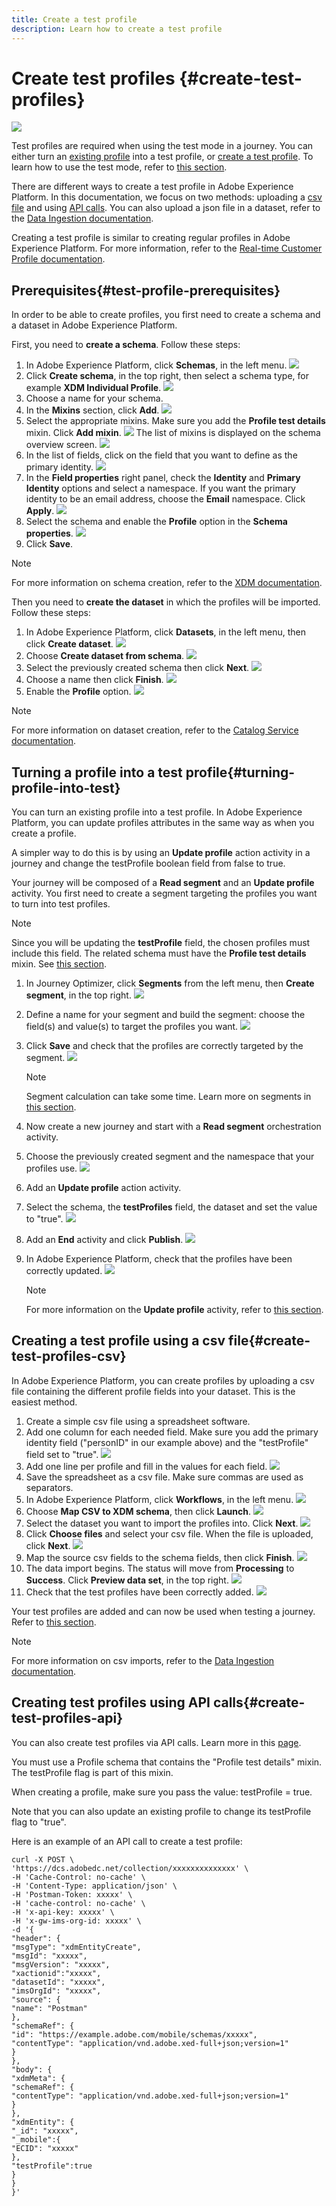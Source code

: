 ```yaml
---
title: Create a test profile
description: Learn how to create a test profile
---
```

# Create test profiles {#create-test-profiles}

![](../assets/do-not-localize/badge.png)

Test profiles are required when using the test mode in a journey. You can either turn an [existing profile](../building-journeys/creating-test-profiles.md#turning-profile-into-test) into a test profile, or [create a test profile](../building-journeys/creating-test-profiles.md#create-test-profiles-csv). To learn how to use the test mode, refer to [this section](../building-journeys/testing-the-journey.md).

There are different ways to create a test profile in Adobe Experience Platform. In this documentation, we focus on two methods: uploading a [csv file](../building-journeys/creating-test-profiles.md#create-test-profiles-csv) and using [API calls](../building-journeys/creating-test-profiles.md#create-test-profiles-api). You can also upload a json file in a dataset, refer to the [Data Ingestion documentation](https://experienceleague.adobe.com/docs/experience-platform/ingestion/tutorials/ingest-batch-data.html#add-data-to-dataset).

Creating a test profile is similar to creating regular profiles in Adobe Experience Platform. For more information, refer to the [Real-time Customer Profile documentation](https://experienceleague.adobe.com/docs/experience-platform/profile/home.html).

## Prerequisites{#test-profile-prerequisites}

In order to be able to create profiles, you first need to create a schema and a dataset in Adobe Experience Platform.

First, you need to **create a schema**. Follow these steps:

1. In Adobe Experience Platform, click **Schemas**, in the left menu.
    ![](../assets/test-profiles-0.png)
1. Click **Create schema**, in the top right, then select a schema type, for example **XDM Individual Profile**.
    ![](../assets/test-profiles-1.png)
1. Choose a name for your schema.
1. In the **Mixins** section, click **Add**. 
    ![](../assets/test-profiles-1-bis.png)
1. Select the appropriate mixins. Make sure you add the **Profile test details** mixin. Click **Add mixin**.
    ![](../assets/test-profiles-1-ter.png)
    The list of mixins is displayed on the schema overview screen.
    ![](../assets/test-profiles-2.png)
1. In the list of fields, click on the field that you want to define as the primary identity.
    ![](../assets/test-profiles-3.png)
1. In the **Field properties** right panel, check the **Identity** and **Primary Identity** options and select a namespace. If you want the primary identity to be an email address, choose the **Email** namespace. Click **Apply**.
    ![](../assets/test-profiles-4.png)
1. Select the schema and enable the **Profile** option in the **Schema properties**.
    ![](../assets/test-profiles-5.png) 
1. Click **Save**.

>[!NOTE]
>
>For more information on schema creation, refer to the [XDM documentation](https://experienceleague.adobe.com/docs/experience-platform/xdm/ui/resources/schemas.html#prerequisites).

Then you need to **create the dataset** in which the profiles will be imported. Follow these steps:

1. In Adobe Experience Platform, click **Datasets**, in the left menu, then click **Create dataset**.
    ![](../assets/test-profiles-6.png) 
1. Choose **Create dataset from schema**.
    ![](../assets/test-profiles-7.png) 
1. Select the previously created schema then click **Next**.
    ![](../assets/test-profiles-8.png) 
1. Choose a name then click **Finish**.
    ![](../assets/test-profiles-9.png) 
1. Enable the **Profile** option. 
    ![](../assets/test-profiles-10.png) 

>[!NOTE]
>
> For more information on dataset creation, refer to the [Catalog Service documentation](https://experienceleague.adobe.com/docs/experience-platform/catalog/datasets/user-guide.html#getting-started).

## Turning a profile into a test profile{#turning-profile-into-test}

You can turn an existing profile into a test profile. In Adobe Experience Platform, you can update profiles attributes in the same way as when you create a profile. 

A simpler way to do this is by using an **Update profile** action activity in a journey and change the testProfile boolean field from false to true.

Your journey will be composed of a **Read segment** and an **Update profile** activity. You first need to create a segment targeting the profiles you want to turn into test profiles. 

>[!NOTE]
>
> Since you will be updating the **testProfile** field, the chosen profiles must include this field. The related schema must have the **Profile test details** mixin. See [this section](../building-journeys/creating-test-profiles.md#test-profiles-prerequisites).

1. In Journey Optimizer, click **Segments** from the left menu, then **Create segment**, in the top right.
    ![](../assets/test-profiles-22.png) 
1. Define a name for your segment and build the segment: choose the field(s) and value(s) to target the profiles you want.
    ![](../assets/test-profiles-23.png) 
1. Click **Save** and check that the profiles are correctly targeted by the segment.
    ![](../assets/test-profiles-24.png) 

    >[!NOTE]
    >
    > Segment calculation can take some time. Learn more on segments in [this section](../segment/about-segments.md).

1. Now create a new journey and start with a **Read segment** orchestration activity.
1. Choose the previously created segment and the namespace that your profiles use.
    ![](../assets/test-profiles-25.png)
1. Add an **Update profile** action activity. 
1. Select the schema, the **testProfiles** field, the dataset and set the value to "true".
    ![](../assets/test-profiles-26.png)
1. Add an **End** activity and click **Publish**.
    ![](../assets/test-profiles-27.png)
1. In Adobe Experience Platform, check that the profiles have been correctly updated.
    ![](../assets/test-profiles-28.png)

    >[!NOTE]
    >
    > For more information on the **Update profile** activity, refer to [this section](../building-journeys/update-profiles.md).

## Creating a test profile using a csv file{#create-test-profiles-csv}

In Adobe Experience Platform, you can create profiles by uploading a csv file containing the different profile fields into your dataset. This is the easiest method.

1. Create a simple csv file using a spreadsheet software.
1. Add one column for each needed field. Make sure you add the primary identity field ("personID" in our example above) and the "testProfile" field set to "true". 
    ![](../assets/test-profiles-11.png) 
1. Add one line per profile and fill in the values for each field. 
    ![](../assets/test-profiles-12.png) 
1. Save the spreadsheet as a csv file. Make sure commas are used as separators.
1. In Adobe Experience Platform, click **Workflows**, in the left menu. 
    ![](../assets/test-profiles-14.png) 
1. Choose **Map CSV to XDM schema**, then click **Launch**.
    ![](../assets/test-profiles-16.png) 
1. Select the dataset you want to import the profiles into. Click **Next**.
    ![](../assets/test-profiles-17.png) 
1. Click **Choose files** and select your csv file. When the file is uploaded, click **Next**.
    ![](../assets/test-profiles-18.png) 
1. Map the source csv fields to the schema fields, then click **Finish**.
    ![](../assets/test-profiles-19.png) 
1. The data import begins. The status will move from **Processing** to **Success**. Click **Preview data set**, in the top right.
    ![](../assets/test-profiles-20.png)
1. Check that the test profiles have been correctly added.
    ![](../assets/test-profiles-21.png)

Your test profiles are added and can now be used when testing a journey. Refer to [this section](../building-journeys/testing-the-journey.md).
>[!NOTE]
>
> For more information on csv imports, refer to the [Data Ingestion documentation](https://experienceleague.adobe.com/docs/experience-platform/ingestion/tutorials/map-a-csv-file.html#tutorials).

## Creating test profiles using API calls{#create-test-profiles-api}

You can also create test profiles via API calls. Learn more in this [page](https://experienceleague.adobe.com/docs/experience-platform/profile/home.html).

You must use a Profile schema that contains the "Profile test details" mixin. The testProfile flag is part of this mixin.

When creating a profile, make sure you pass the value: testProfile = true.

Note that you can also update an existing profile to change its testProfile flag to "true".

Here is an example of an API call to create a test profile:

```
curl -X POST \
'https://dcs.adobedc.net/collection/xxxxxxxxxxxxxx' \
-H 'Cache-Control: no-cache' \
-H 'Content-Type: application/json' \
-H 'Postman-Token: xxxxx' \
-H 'cache-control: no-cache' \
-H 'x-api-key: xxxxx' \
-H 'x-gw-ims-org-id: xxxxx' \
-d '{
"header": {
"msgType": "xdmEntityCreate",
"msgId": "xxxxx",
"msgVersion": "xxxxx",
"xactionid":"xxxxx",
"datasetId": "xxxxx",
"imsOrgId": "xxxxx",
"source": {
"name": "Postman"
},
"schemaRef": {
"id": "https://example.adobe.com/mobile/schemas/xxxxx",
"contentType": "application/vnd.adobe.xed-full+json;version=1"
}
},
"body": {
"xdmMeta": {
"schemaRef": {
"contentType": "application/vnd.adobe.xed-full+json;version=1"
}
},
"xdmEntity": {
"_id": "xxxxx",
"_mobile":{
"ECID": "xxxxx"
},
"testProfile":true
}
}
}'
```
